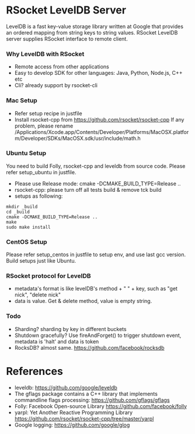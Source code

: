 RSocket LevelDB Server
================
LevelDB is a fast key-value storage library written at Google that provides an ordered mapping from string keys to string values.
RSocket LevelDB server supplies RSocket interface to remote client. 

### Why LevelDB with RSocket

* Remote access from other applications
* Easy to develop SDK for other languages: Java, Python, Node.js, C++ etc
* Cli? already support by rsocket-cli

### Mac Setup

* Refer setup recipe in justfile
* Install rsocket-cpp from https://github.com/rsocket/rsocket-cpp  If any problem, please rename /Applications/Xcode.app/Contents/Developer/Platforms/MacOSX.platform/Developer/SDKs/MacOSX.sdk/usr/include/math.h 

### Ubuntu Setup

You need to build Folly, rsocket-cpp and leveldb from source code.  Please refer setup_ubuntu in justfile.

* Please use Release mode: cmake -DCMAKE_BUILD_TYPE=Release ..
* rsocket-cpp: please turn off all tests build & remove tck build
* setups as following:
```
mkdir _build
cd _build
cmake -DCMAKE_BUILD_TYPE=Release ..
make
sudo make install
```

### CentOS Setup
Please refer setup_centos in justfile to setup env, and use last gcc version. 
Build setups just like Ubuntu. 

### RSocket protocol for LevelDB

* metadata's format is like levelDB's method + " " + key, such as "get nick", "delete nick"
* data is value.  Get & delete method, value is empty string.

### Todo

* Sharding? sharding by key in different buckets
* Shutdown gracefully? Use fireAndForget() to trigger shutdown event, metadata is 'halt' and data is token 
* RocksDB? almost same. https://github.com/facebook/rocksdb 

# References

* leveldb: https://github.com/google/leveldb
* The gflags package contains a C++ library that implements commandline flags processing: https://github.com/gflags/gflags
* Folly: Facebook Open-source Library https://github.com/facebook/folly
* yarpl: Yet Another Reactive Programming Library https://github.com/rsocket/rsocket-cpp/tree/master/yarpl
* Google logging: https://github.com/google/glog